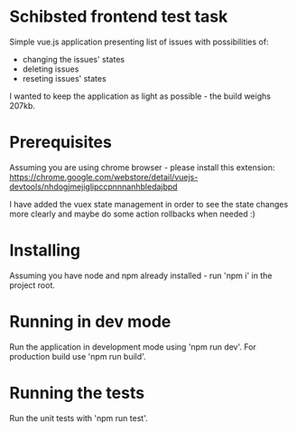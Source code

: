 # Schibsted frontend test task

Simple vue.js application presenting list of issues with possibilities of:
  - changing the issues' states
  - deleting issues
  - reseting issues' states

I wanted to keep the application as light as possible - the build weighs 207kb.

# Prerequisites

Assuming you are using chrome browser - please install this extension:
  https://chrome.google.com/webstore/detail/vuejs-devtools/nhdogjmejiglipccpnnnanhbledajbpd
  
I have added the vuex state management in order to see the state changes more clearly and maybe do some action rollbacks when needed :)

# Installing

Assuming you have node and npm already installed - run 'npm i' in the project root.

# Running in dev mode

Run the application in development mode using 'npm run dev'. For production build use 'npm run build'.

# Running the tests

Run the unit tests with 'npm run test'.
